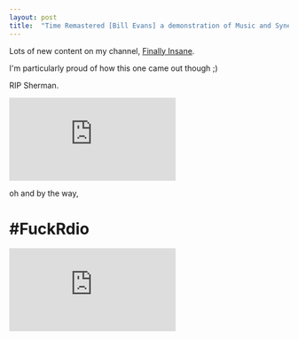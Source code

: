 ```yaml
---
layout: post
title:  "Time Remastered [Bill Evans] a demonstration of Music and Synesthesia"
---
```


Lots of new content on my channel, <a href="https://www.youtube.com/user/finallyinsane">Finally Insane</a>.

I'm particularly proud of how this one came out though ;)

RIP Sherman.

<iframe class="video" src="https://www.youtube.com/embed/irr1G-p5PTc" frameborder="0" allowfullscreen></iframe>

oh and by the way,

<h1>#FuckRdio</h1>

<iframe class="video" src="https://www.youtube.com/embed/Q6P1w_lDDHw" frameborder="0" allowfullscreen></iframe>

